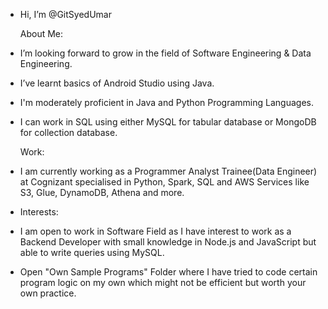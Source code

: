 - Hi, I’m @GitSyedUmar

  About Me:
- I’m looking forward to grow in the field of Software Engineering & Data Engineering.
- I’ve learnt basics of Android Studio using Java.
- I'm moderately proficient in Java and Python Programming Languages.
- I can work in SQL using either MySQL for tabular database or MongoDB for collection database.

  Work:
- I am currently working as a Programmer Analyst Trainee(Data Engineer) at Cognizant specialised in Python, Spark, SQL and AWS Services like S3, Glue, DynamoDB, Athena and more.

- Interests:
- I am open to work in Software Field as I have interest to work as a Backend Developer with small knowledge in Node.js and JavaScript but able to write queries using MySQL.


- Open "Own Sample Programs" Folder where I have tried to code certain program logic on my own which might not be efficient but worth your own practice.

<!---
GitSyedUmar/GitSyedUmar is a ✨ special ✨ repository because its `README.md` (this file) appears on your GitHub profile.
You can click the Preview link to take a look at your changes.
--->
